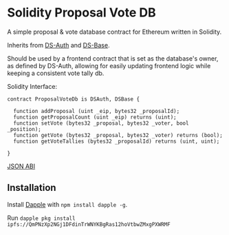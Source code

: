 # Solidity Proposal Vote DB

A simple proposal & vote database contract for Ethereum written in Solidity.

Inherits from [DS-Auth](https://github.com/dapphub/ds-auth) and [DS-Base](https://github.com/dapphub/ds-base).

Should be used by a frontend contract that is set as the database's owner, as defined by DS-Auth, allowing for easily updating frontend logic while keeping a consistent vote tally db.

Solidity Interface:

```
contract ProposalVoteDb is DSAuth, DSBase {

  function addProposal (uint _eip, bytes32 _proposalId);
  function getProposalCount (uint _eip) returns (uint);
  function setVote (bytes32 _proposal, bytes32 _voter, bool _position);
  function getVote (bytes32 _proposal, bytes32 _voter) returns (bool);
  function getVoteTallies (bytes32 _proposalId) returns (uint, uint);

}
```

[JSON ABI](./abi.json)

## Installation

Install [Dapple](https://www.npmjs.com/package/dapple) with `npm install dapple -g`.

Run `dapple pkg install ipfs://QmPNzXp2NGj1DFdinTrWNYKBgRas12hoVtbwZMxgPXWRMF`

